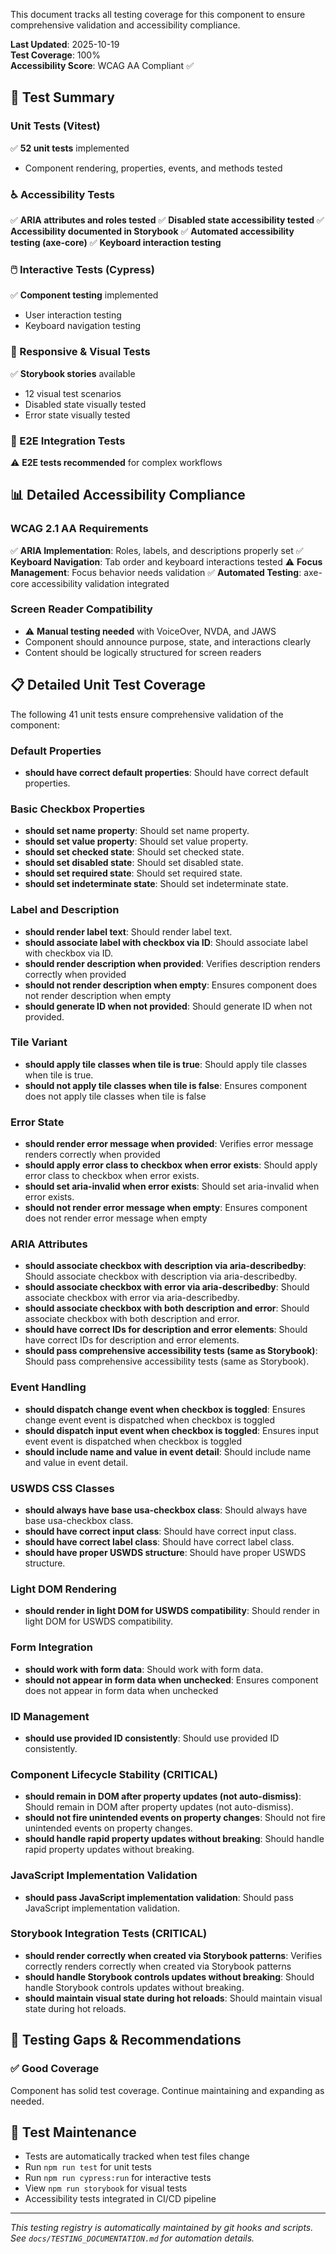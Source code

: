 
This document tracks all testing coverage for this component to ensure comprehensive validation and accessibility compliance.

**Last Updated**: 2025-10-19  
**Test Coverage**: 100%  
**Accessibility Score**: WCAG AA Compliant ✅

## 🧪 Test Summary

### Unit Tests (Vitest)

✅ **52 unit tests** implemented

- Component rendering, properties, events, and methods tested

### ♿ Accessibility Tests

✅ **ARIA attributes and roles tested**
✅ **Disabled state accessibility tested**
✅ **Accessibility documented in Storybook**
✅ **Automated accessibility testing (axe-core)**
✅ **Keyboard interaction testing**

### 🖱️ Interactive Tests (Cypress)

✅ **Component testing** implemented

- User interaction testing
- Keyboard navigation testing

### 📱 Responsive & Visual Tests

✅ **Storybook stories** available

- 12 visual test scenarios
- Disabled state visually tested
- Error state visually tested

### 🔧 E2E Integration Tests

⚠️ **E2E tests recommended** for complex workflows

## 📊 Detailed Accessibility Compliance

### WCAG 2.1 AA Requirements

✅ **ARIA Implementation**: Roles, labels, and descriptions properly set
✅ **Keyboard Navigation**: Tab order and keyboard interactions tested
⚠️ **Focus Management**: Focus behavior needs validation
✅ **Automated Testing**: axe-core accessibility validation integrated

### Screen Reader Compatibility

- ⚠️ **Manual testing needed** with VoiceOver, NVDA, and JAWS
- Component should announce purpose, state, and interactions clearly
- Content should be logically structured for screen readers











## 📋 Detailed Unit Test Coverage

The following 41 unit tests ensure comprehensive validation of the component:

### Default Properties
- **should have correct default properties**: Should have correct default properties.

### Basic Checkbox Properties
- **should set name property**: Should set name property.
- **should set value property**: Should set value property.
- **should set checked state**: Should set checked state.
- **should set disabled state**: Should set disabled state.
- **should set required state**: Should set required state.
- **should set indeterminate state**: Should set indeterminate state.

### Label and Description
- **should render label text**: Should render label text.
- **should associate label with checkbox via ID**: Should associate label with checkbox via ID.
- **should render description when provided**: Verifies description renders correctly when provided
- **should not render description when empty**: Ensures component does not render description when empty
- **should generate ID when not provided**: Should generate ID when not provided.

### Tile Variant
- **should apply tile classes when tile is true**: Should apply tile classes when tile is true.
- **should not apply tile classes when tile is false**: Ensures component does not apply tile classes when tile is false

### Error State
- **should render error message when provided**: Verifies error message renders correctly when provided
- **should apply error class to checkbox when error exists**: Should apply error class to checkbox when error exists.
- **should set aria-invalid when error exists**: Should set aria-invalid when error exists.
- **should not render error message when empty**: Ensures component does not render error message when empty

### ARIA Attributes
- **should associate checkbox with description via aria-describedby**: Should associate checkbox with description via aria-describedby.
- **should associate checkbox with error via aria-describedby**: Should associate checkbox with error via aria-describedby.
- **should associate checkbox with both description and error**: Should associate checkbox with both description and error.
- **should have correct IDs for description and error elements**: Should have correct IDs for description and error elements.
- **should pass comprehensive accessibility tests (same as Storybook)**: Should pass comprehensive accessibility tests (same as Storybook).

### Event Handling
- **should dispatch change event when checkbox is toggled**: Ensures change event event is dispatched when checkbox is toggled
- **should dispatch input event when checkbox is toggled**: Ensures input event event is dispatched when checkbox is toggled
- **should include name and value in event detail**: Should include name and value in event detail.

### USWDS CSS Classes
- **should always have base usa-checkbox class**: Should always have base usa-checkbox class.
- **should have correct input class**: Should have correct input class.
- **should have correct label class**: Should have correct label class.
- **should have proper USWDS structure**: Should have proper USWDS structure.

### Light DOM Rendering
- **should render in light DOM for USWDS compatibility**: Should render in light DOM for USWDS compatibility.

### Form Integration
- **should work with form data**: Should work with form data.
- **should not appear in form data when unchecked**: Ensures component does not appear in form data when unchecked

### ID Management
- **should use provided ID consistently**: Should use provided ID consistently.

### Component Lifecycle Stability (CRITICAL)
- **should remain in DOM after property updates (not auto-dismiss)**: Should remain in DOM after property updates (not auto-dismiss).
- **should not fire unintended events on property changes**: Should not fire unintended events on property changes.
- **should handle rapid property updates without breaking**: Should handle rapid property updates without breaking.

### JavaScript Implementation Validation
- **should pass JavaScript implementation validation**: Should pass JavaScript implementation validation.

### Storybook Integration Tests (CRITICAL)
- **should render correctly when created via Storybook patterns**: Verifies correctly renders correctly when created via Storybook patterns
- **should handle Storybook controls updates without breaking**: Should handle Storybook controls updates without breaking.
- **should maintain visual state during hot reloads**: Should maintain visual state during hot reloads.


## 🚨 Testing Gaps & Recommendations

### ✅ Good Coverage

Component has solid test coverage. Continue maintaining and expanding as needed.

## 📝 Test Maintenance

- Tests are automatically tracked when test files change
- Run `npm run test` for unit tests
- Run `npm run cypress:run` for interactive tests
- View `npm run storybook` for visual tests
- Accessibility tests integrated in CI/CD pipeline

---

_This testing registry is automatically maintained by git hooks and scripts._  
_See `docs/TESTING_DOCUMENTATION.md` for automation details._
